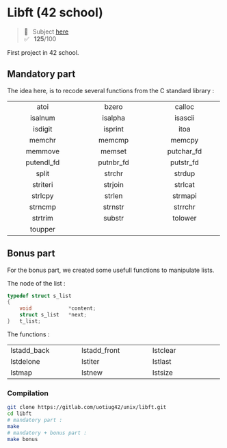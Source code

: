 # Libft (42 school)
> 📑 &ensp;Subject [here](/subject/subject_libft.pdf) <br />
✅ &ensp;**125**/100

First project in 42 school.

## Mandatory part

The idea here, is to recode several functions from the C standard library :

<table style="text-align:center;">
    <tr><td width="150">atoi</td><td width="150">bzero</td><td width="150">calloc</td></tr>
    <tr><td>isalnum</td><td>isalpha</td><td>isascii</td></tr>
    <tr><td>isdigit</td><td>isprint</td><td>itoa</td></tr>
    <tr><td>memchr</td><td>memcmp</td><td>memcpy</td></tr>
    <tr><td>memmove</td><td>memset</td><td>putchar_fd</td></tr>
    <tr><td>putendl_fd</td><td>putnbr_fd</td><td>putstr_fd</td></tr>
    <tr><td>split</td><td>strchr</td><td>strdup</td></tr>
    <tr><td>striteri</td><td>strjoin</td><td>strlcat</td></tr>
    <tr><td>strlcpy</td><td>strlen</td><td>strmapi</td> </tr>
    <tr><td>strncmp</td><td>strnstr</td><td>strrchr</td></tr>
    <tr><td>strtrim</td><td>substr</td><td>tolower</td></tr>
    <tr><td>toupper</td><td></td><td></td></tr>
</table>

## Bonus part

For the bonus part, we created some usefull functions to manipulate lists.

The node of the list :
```c
typedef struct s_list
{
    void            *content;
    struct s_list   *next;
}   t_list;
```
The functions :

<table>
    <tr><td width="150">lstadd_back</td><td width="150">lstadd_front</td><td width="150">lstclear</td></tr>
    <tr><td>lstdelone</td><td>lstiter</td><td>lstlast</td></tr>
    <tr><td>lstmap</td><td>lstnew</td><td>lstsize</td></tr>
</table>

### Compilation
```bash
git clone https://gitlab.com/uotiug42/unix/libft.git
cd libft
# mandatory part :
make
# mandatory + bonus part :
make bonus
```